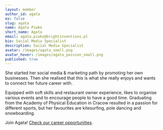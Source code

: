 ```yaml
---
layout: member
author_id: agata
ex: false
slug: agata
name: Agata Piwko
short_name: Agata
email: agata.piwko@brightinventions.pl
bio: Social Media Specialist
description: Social Media Specialist
avatar: /images/agata_small.png
avatar_hover: /images/agata_passion_small.png
published: true
---
```

She started her social media & marketing path by promoting her own businesses. Then she realised that this is what she really enjoys and wants to connect her future career with.

 Equipped with soft skills and restaurant owner experience, likes to organise various events and to encourage people to have a good time. Graduating from the Academy of Physical Education in Cracow resulted in a passion for different sports, but her favourites are kitesurfing, pole dancing and snowboarding.

Join Agata! [Check our career opportunities](/career).